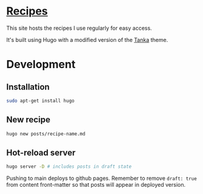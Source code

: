 # [Recipes](https://mirrorkey.dev/Recipes)

This site hosts the recipes I use regularly for easy access.

It's built using Hugo with a modified version of the [Tanka](https://github.com/nanxstats/hugo-tanka) theme.

# Development

## Installation

```bash
sudo apt-get install hugo
```

## New recipe
```bash
hugo new posts/recipe-name.md
```

## Hot-reload server
```bash
hugo server -D # includes posts in draft state
```

Pushing to main deploys to github pages.
Remember to remove `draft: true` from content front-matter so that posts will appear in deployed version.

